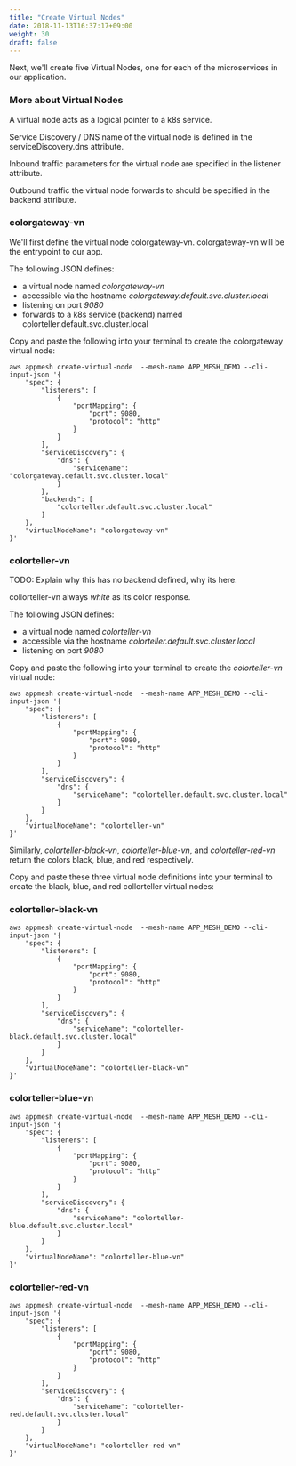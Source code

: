 ```yaml
---
title: "Create Virtual Nodes"
date: 2018-11-13T16:37:17+09:00
weight: 30
draft: false
---
```


Next, we'll create five Virtual Nodes, one for each of the microservices in our application.

### More about Virtual Nodes

A virtual node acts as a logical pointer to a k8s service.

Service Discovery / DNS name of the virtual node is defined in the serviceDiscovery.dns attribute.

Inbound traffic parameters for the virtual node are specified in the listener attribute.

Outbound traffic the virtual node forwards to should be specified in the backend attribute.

### colorgateway-vn

We'll first define the virtual node colorgateway-vn.  colorgateway-vn will be the entrypoint to our app.

The following JSON defines:

* a virtual node named *colorgateway-vn*
* accessible via the hostname *colorgateway.default.svc.cluster.local*
* listening on port *9080*
* forwards to a k8s service (backend) named colorteller.default.svc.cluster.local

Copy and paste the following into your terminal to create the colorgateway virtual node:

```
aws appmesh create-virtual-node  --mesh-name APP_MESH_DEMO --cli-input-json '{
    "spec": {
        "listeners": [
            {
                "portMapping": {
                    "port": 9080,
                    "protocol": "http"
                }
            }
        ],
        "serviceDiscovery": {
            "dns": {
                "serviceName": "colorgateway.default.svc.cluster.local"
            }
        },
        "backends": [
            "colorteller.default.svc.cluster.local"
        ]
    },
    "virtualNodeName": "colorgateway-vn"
}'
```

### colorteller-vn

TODO: Explain why this has no backend defined, why its here.

collorteller-vn always *white* as its color response.

The following JSON defines:

* a virtual node named *colorteller-vn*
* accessible via the hostname *colorteller.default.svc.cluster.local*
* listening on port *9080*

Copy and paste the following into your terminal to create the *colorteller-vn* virtual node:

```
aws appmesh create-virtual-node  --mesh-name APP_MESH_DEMO --cli-input-json '{
    "spec": {
        "listeners": [
            {
                "portMapping": {
                    "port": 9080,
                    "protocol": "http"
                }
            }
        ],
        "serviceDiscovery": {
            "dns": {
                "serviceName": "colorteller.default.svc.cluster.local"
            }
        }
    },
    "virtualNodeName": "colorteller-vn"
}'
```
Similarly, *colorteller-black-vn*, *colorteller-blue-vn*, and *colorteller-red-vn* return the colors black, blue, and red respectively.

Copy and paste these three virtual node definitions into your terminal to create the black, blue, and red collorteller virtual nodes:

### colorteller-black-vn

```
aws appmesh create-virtual-node  --mesh-name APP_MESH_DEMO --cli-input-json '{
    "spec": {
        "listeners": [
            {
                "portMapping": {
                    "port": 9080,
                    "protocol": "http"
                }
            }
        ],
        "serviceDiscovery": {
            "dns": {
                "serviceName": "colorteller-black.default.svc.cluster.local"
            }
        }
    },
    "virtualNodeName": "colorteller-black-vn"
}'
```
### colorteller-blue-vn

```
aws appmesh create-virtual-node  --mesh-name APP_MESH_DEMO --cli-input-json '{
    "spec": {
        "listeners": [
            {
                "portMapping": {
                    "port": 9080,
                    "protocol": "http"
                }
            }
        ],
        "serviceDiscovery": {
            "dns": {
                "serviceName": "colorteller-blue.default.svc.cluster.local"
            }
        }
    },
    "virtualNodeName": "colorteller-blue-vn"
}'
```

### colorteller-red-vn

```
aws appmesh create-virtual-node  --mesh-name APP_MESH_DEMO --cli-input-json '{
    "spec": {
        "listeners": [
            {
                "portMapping": {
                    "port": 9080,
                    "protocol": "http"
                }
            }
        ],
        "serviceDiscovery": {
            "dns": {
                "serviceName": "colorteller-red.default.svc.cluster.local"
            }
        }
    },
    "virtualNodeName": "colorteller-red-vn"
}'
```
